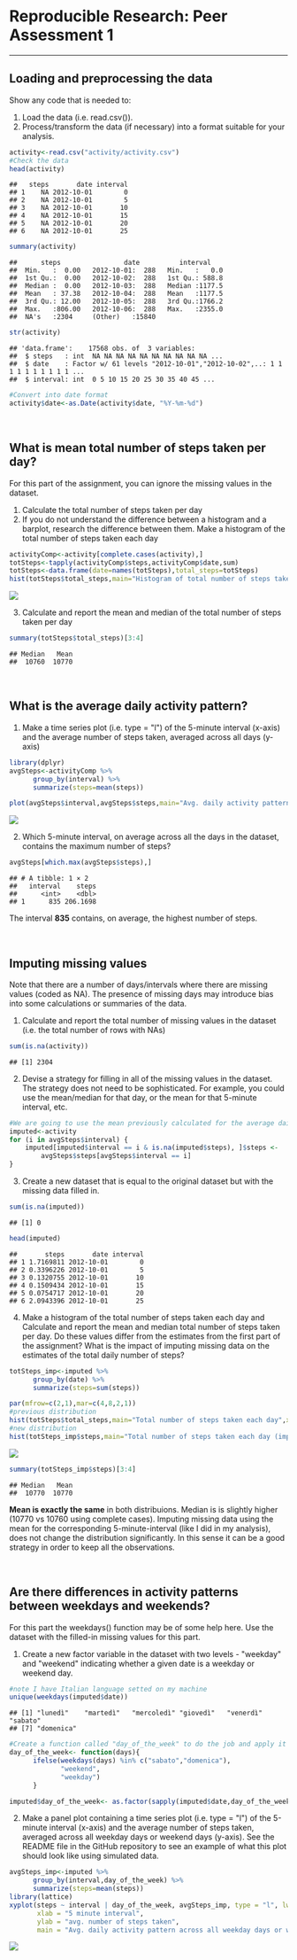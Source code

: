 # Reproducible Research: Peer Assessment 1

****
  
## Loading and preprocessing the data
Show any code that is needed to:

1. Load the data (i.e. read.csv()).
2. Process/transform the data (if necessary) into a format suitable for your analysis.

```r
activity<-read.csv("activity/activity.csv")
#Check the data
head(activity)
```

```
##   steps       date interval
## 1    NA 2012-10-01        0
## 2    NA 2012-10-01        5
## 3    NA 2012-10-01       10
## 4    NA 2012-10-01       15
## 5    NA 2012-10-01       20
## 6    NA 2012-10-01       25
```

```r
summary(activity)
```

```
##      steps                date          interval     
##  Min.   :  0.00   2012-10-01:  288   Min.   :   0.0  
##  1st Qu.:  0.00   2012-10-02:  288   1st Qu.: 588.8  
##  Median :  0.00   2012-10-03:  288   Median :1177.5  
##  Mean   : 37.38   2012-10-04:  288   Mean   :1177.5  
##  3rd Qu.: 12.00   2012-10-05:  288   3rd Qu.:1766.2  
##  Max.   :806.00   2012-10-06:  288   Max.   :2355.0  
##  NA's   :2304     (Other)   :15840
```

```r
str(activity)
```

```
## 'data.frame':	17568 obs. of  3 variables:
##  $ steps   : int  NA NA NA NA NA NA NA NA NA NA ...
##  $ date    : Factor w/ 61 levels "2012-10-01","2012-10-02",..: 1 1 1 1 1 1 1 1 1 1 ...
##  $ interval: int  0 5 10 15 20 25 30 35 40 45 ...
```

```r
#Convert into date format
activity$date<-as.Date(activity$date, "%Y-%m-%d")
```

<br> 

## What is mean total number of steps taken per day?
For this part of the assignment, you can ignore the missing values in the dataset.

1. Calculate the total number of steps taken per day
2. If you do not understand the difference between a histogram and a barplot, research the difference between them. Make a histogram of the total number of steps taken each day

```r
activityComp<-activity[complete.cases(activity),]
totSteps<-tapply(activityComp$steps,activityComp$date,sum)
totSteps<-data.frame(date=names(totSteps),total_steps=totSteps)
hist(totSteps$total_steps,main="Histogram of total number of steps taken each day",xlab="total number of steps taken",col="green",breaks=20)
```

<img src="PA1_template_files/figure-html/unnamed-chunk-2-1.png" style="display: block; margin: auto;" />

3. Calculate and report the mean and median of the total number of steps taken per day

```r
summary(totSteps$total_steps)[3:4]
```

```
## Median   Mean 
##  10760  10770
```

<br>

## What is the average daily activity pattern?
1. Make a time series plot (i.e. type = "l") of the 5-minute interval (x-axis) and the average number of steps taken, averaged across all days (y-axis)

```r
library(dplyr)
avgSteps<-activityComp %>%
      group_by(interval) %>%
      summarize(steps=mean(steps))

plot(avgSteps$interval,avgSteps$steps,main="Avg. daily activity pattern",xlab="5 minute interval",ylab="avg. steps", type="l",col="blue")
```

<img src="PA1_template_files/figure-html/unnamed-chunk-4-1.png" style="display: block; margin: auto;" />


2. Which 5-minute interval, on average across all the days in the dataset, contains the maximum number of steps?

```r
avgSteps[which.max(avgSteps$steps),]
```

```
## # A tibble: 1 × 2
##   interval    steps
##      <int>    <dbl>
## 1      835 206.1698
```

The interval **835** contains, on average, the highest number of steps.

<br>

## Imputing missing values
Note that there are a number of days/intervals where there are missing values (coded as NA). The presence of missing days may introduce bias into some calculations or summaries of the data.

1. Calculate and report the total number of missing values in the dataset (i.e. the total number of rows with NAs)

```r
sum(is.na(activity))
```

```
## [1] 2304
```

2. Devise a strategy for filling in all of the missing values in the dataset. The strategy does not need to be sophisticated. For example, you could use the mean/median for that day, or the mean for that 5-minute interval, etc.


```r
#We are going to use the mean previously calculated for the average daily activity pattern
imputed<-activity
for (i in avgSteps$interval) {
    imputed[imputed$interval == i & is.na(imputed$steps), ]$steps <- 
        avgSteps$steps[avgSteps$interval == i]
}
```

3. Create a new dataset that is equal to the original dataset but with the missing data filled in.


```r
sum(is.na(imputed))
```

```
## [1] 0
```

```r
head(imputed)
```

```
##       steps       date interval
## 1 1.7169811 2012-10-01        0
## 2 0.3396226 2012-10-01        5
## 3 0.1320755 2012-10-01       10
## 4 0.1509434 2012-10-01       15
## 5 0.0754717 2012-10-01       20
## 6 2.0943396 2012-10-01       25
```

4. Make a histogram of the total number of steps taken each day and Calculate and report the mean and median total number of steps taken per day. Do these values differ from the estimates from the first part of the assignment? What is the impact of imputing missing data on the estimates of the total daily number of steps?

```r
totSteps_imp<-imputed %>%
      group_by(date) %>%
      summarize(steps=sum(steps))

par(mfrow=c(2,1),mar=c(4,8,2,1))
#previous distribution
hist(totSteps$total_steps,main="Total number of steps taken each day",xlab="total number of steps taken",col="green",breaks=20)
#new distribution
hist(totSteps_imp$steps,main="Total number of steps taken each day (imputed NA)",xlab="total number of steps taken",col="orange",breaks=20)
```

![](PA1_template_files/figure-html/unnamed-chunk-9-1.png)<!-- -->


```r
summary(totSteps_imp$steps)[3:4]
```

```
## Median   Mean 
##  10770  10770
```

**Mean is exactly the same** in both distribuions. Median is is slightly higher (10770 vs 10760 using complete cases). Imputing missing data using the mean for the corresponding 5-minute-interval (like I did in my analysis), does not change the distribution significantly. In this sense it can be a good strategy in order to keep all the observations. 

<br>

## Are there differences in activity patterns between weekdays and weekends?
For this part the weekdays() function may be of some help here. Use the dataset with the filled-in missing values for this part.

1. Create a new factor variable in the dataset with two levels - "weekday" and "weekend" indicating whether a given date is a weekday or weekend day.

```r
#note I have Italian language setted on my machine
unique(weekdays(imputed$date))
```

```
## [1] "lunedì"    "martedì"   "mercoledì" "giovedì"   "venerdì"   "sabato"   
## [7] "domenica"
```

```r
#Create a function called "day_of_the_week" to do the job and apply it using sapply function.
day_of_the_week<- function(days){
      ifelse(weekdays(days) %in% c("sabato","domenica"), 
             "weekend", 
             "weekday")
      }

imputed$day_of_the_week<- as.factor(sapply(imputed$date,day_of_the_week))
```

2. Make a panel plot containing a time series plot (i.e. type = "l") of the 5-minute interval (x-axis) and the average number of steps taken, averaged across all weekday days or weekend days (y-axis). See the README file in the GitHub repository to see an example of what this plot should look like using simulated data.

```r
avgSteps_imp<-imputed %>%
      group_by(interval,day_of_the_week) %>%
      summarize(steps=mean(steps))
library(lattice)
xyplot(steps ~ interval | day_of_the_week, avgSteps_imp, type = "l", lwd = 1,layout = c(1, 2), 
       xlab = "5 minute interval", 
       ylab = "avg. number of steps taken",
       main = "Avg. daily activity pattern across all weekday days or weekend days")
```

<img src="PA1_template_files/figure-html/unnamed-chunk-12-1.png" style="display: block; margin: auto;" />


